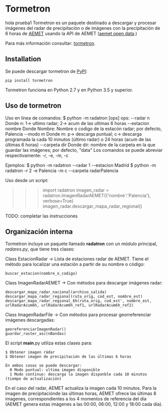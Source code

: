 # Tormetron

hola prueba1
Tormetron es un paquete destinado a descargar y procesar imágenes del radar de precipitación o de imágenes con la precipitación de 6 horas de [AEMET](www.aemet.es) usando la API de AEMET ([aemet open data](https://opendata.aemet.es/).)

Para más información consultar: [tormetron](https://tormetron.com/).

## Installation

Se puede descargar tormetron de [PyPI](https://pypi.org/project/tormetron/):

    pip install tormetron

Tormetron funciona en Python 2.7 y en Python 3.5 y superior.

## Uso de tormetron

Uso en linea de comandos:
  $ python -m radatron [ops]
    ops:
    --radar n
      Donde n: 1-> ultimo radar; 2-> acum de las ultimas 6 horas
    --estacion nombre
      Donde Nombre: Nombre o codigo de la estacón radar; por defecto, Palencia
    --modo m
      Donde m: p-> descarga puntual; c-> descarga programada la cada 10 minutos (último radar) o 24 horas (acum de las últimas 6 horas)
    --carpeta dir
      Donde dir: nombre de la carpeta en la que guardar las imágenes; por defecto, "data"
  Los comandos se puede abreviar respectivamente: -r, -e, -m, -c

  Ejemplos:
    $ python -m radatron --radar 1 --estacion Madrid
    $ python -m radatron -r 2 -e Palencia -m c --carpeta radarPalencia

Uso desde un script:
>>> import radatron
>>> imagen_radar = radatron.ImagenRadarAEMET({'nombre':'Palencia'}, verbose=True)
>>> imagen_radar.descargar_mapa_radar_regional()

TODO: completar las instrucciones

## Organización interna

Tormetron incluye un paquete llamado __radatron__ con un módulo principal, _radares.py_, que tiene tres clases:

  Class EstacionRadar     -> Lista de estaciones radar de AEMET. Tiene el método para localizar una estación a partir de su nombre o código:
  
    buscar_estacion(nombre_o_codigo)

  Class ImagenRadarAEMET  -> Con métodos para descargar imágenes radar:
  
    descargar_mapa_radar_nacional(archivo_salida)
    descargar_mapa_radar_regional(ruta_orig, cod_est, nombre_est)
    descargar_mapa_radar_regional_6h(ruta_orig, cod_est', nombre_est, urlRadarAcum6h, urlRadarAcum6h_ref1, urlRadarAcum6h_ref2)

  Class ImagenRadarFile   -> Con métodos para procesar georreferenciar imágenes descargadas:
  
    georeferenciarImagenRadar()
    guardar_raster_asc(nBandas)

El script __main__.py utiliza estas clases para:

    $ Obtener imagen rádar
    $ Obtener imagen de precipitación de las últimas 6 horas
    
    En ambos casos se puede descargar:
      0 Modo puntual: ultima imagen disponible
      1 Modo continuo: descarga la imagen disponble cada 10 minutos (tiempo de actualización)

En el caso del radar, AEMET actualiza la imagen cada 10 minutos. Para la imagen de precipitaciónde las últimas horas, AEMET ofrece las últimas 8 imagenes, correspondientes a los 4 momentos de referencia del día (AEMET genera estas imágenes a las 00:00, 06:00, 12:00 y 18:00 cada día).

